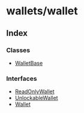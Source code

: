 # wallets/wallet

## Index

### Classes

* [WalletBase]()

### Interfaces

* [ReadOnlyWallet]()
* [UnlockableWallet]()
* [Wallet]()

